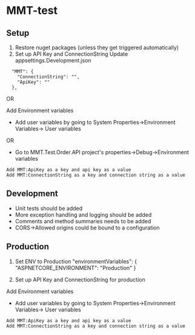 # MMT-test

Setup
--------------------------
1. Restore nuget packages (unless they get triggered automatically)
2. Set up API Key and ConnectionString
Update appsettings.Development.json
```
  "MMT": {
    "ConnectionString": "",
    "ApiKey": ""
  },
```
OR

Add Environment variables
* Add user variables by going to System Properties->Environment Variables-> User variables

OR

* Go to MMT.Test.Order.API project's properties->Debug->Environment variables
```
Add MMT:ApiKey as a key and api key as a value
Add MMT:ConnectionString as a key and connection string as a value 
```

Development
---------------------------

* Unit tests should be added
* More exception handling and logging should be added
* Comments and method summaries needs to be added
* CORS->Allowed origins could be bound to a configuration

Production
----------------------------
1. Set ENV to Production
"environmentVariables": {
        "ASPNETCORE_ENVIRONMENT": "Production"
      }

2. Set up API Key and ConnectionString for production

Add Environment variables
* Add user variables by going to System Properties->Environment Variables-> User variables
```
Add MMT:ApiKey as a key and api key as a value
Add MMT:ConnectionString as a key and connection string as a value 
```

